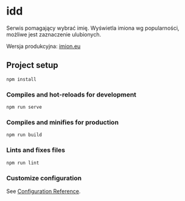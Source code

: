 # idd

Serwis pomagający wybrać imię. Wyświetla imiona wg popularności, możliwe jest zaznaczenie ulubionych.

Wersja produkcyjna:  [imion.eu](https://imion.eu) 



## Project setup

```
npm install
```

### Compiles and hot-reloads for development
```
npm run serve
```

### Compiles and minifies for production
```
npm run build
```

### Lints and fixes files
```
npm run lint
```

### Customize configuration
See [Configuration Reference](https://cli.vuejs.org/config/).
